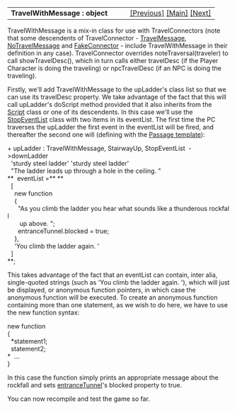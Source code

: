 <table width="100%" data-border="0" data-cellspacing="0"
data-cellpadding="3" data-bgcolor="#C0C0C0">
<colgroup>
<col style="width: 50%" />
<col style="width: 50%" />
</colgroup>
<tbody>
<tr>
<td style="text-align: left;"><strong>TravelWithMessage : object<br />
</strong></td>
<td style="text-align: right;"><a href="stairwayup.htm">[Previous]</a>
<a href="generalintroduction.htm">[Main]</a> <a
href="secretdoor.htm">[Next]</a></td>
</tr>
</tbody>
</table>

  
TravelWithMessage is a mix-in class for use with TravelConnectors (note
that some descendents of TravelConnector -
[TravelMessage](travelmessage.htm),
[NoTravelMessage](notravelmessage.htm) and
[FakeConnector](fakeconnector.htm) - include TravelWithMessage in their
definition in any case). TravelConnector overrides
noteTraversal(traveler) to call showTravelDesc(), which in turn calls
either travelDesc (if the Player Character is doing the traveling) or
npcTravelDesc (if an NPC is doing the traveling).  
  
Firstly, we'll add TravelWithMessage to the upLadder's class list so
that we can use its travelDesc property. We take advantage of the fact
that this will call upLadder's doScript method provided that it also
inherits from the [Script](script.htm) class or one of its descendents.
In this case we'll use the [StopEventList](stopeventlist.htm) class with
two items in its eventList. The first time the PC traverses the upLadder
the first event in the eventList will be fired, and thereafter the
second one will (defining with the [Passage
template](passagetemplate.htm)):  
  
  
+ upLadder : TravelWithMessage, StairwayUp, StopEventList  -\>downLadder   
  'sturdy steel ladder' 'sturdy steel ladder'  
  "The ladder leads up through a hole in the ceiling. "     
**  eventList =** **  
  \[  
    new function  
    {  
      "As you climb the ladder you hear what sounds like a thunderous rockfall  
       up above. ";  
      entranceTunnel.blocked = true;         
    },  
    'You climb the ladder again. '  
  \]    
**;  
  
This takes advantage of the fact that an eventList can contain, inter
alia, single-quoted strings (such as 'You climb the ladder again. '),
which will just be displayed, or anonymous function pointers, in which
case the anonymous function will be executed. To create an anonymous
function containing more than one statement, as we wish to do here, we
have to use the new function syntax:  
  
new function  
{  
  *statement1;  
  statement2;  
*  ...  
}  
  
In this case the function simply prints an appropriate message about the
rockfall and sets [entranceTunnel](roomconnector.htm)'s blocked property
to true.  
  
You can now recompile and test the game so far.  
